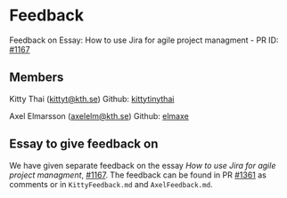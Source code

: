# Feedback
Feedback on Essay: How to use Jira for agile project managment - PR ID: [#1167](https://github.com/KTH/devops-course/pull/1167)

## Members

Kitty Thai (kittyt@kth.se)
Github: [kittytinythai](https://github.com/kittytinythai)

Axel Elmarsson (axelelm@kth.se)
Github: [elmaxe](https://github.com/elmaxe)

## Essay to give feedback on
We have given separate feedback on the essay *How to use Jira for agile project managment*, [#1167](https://github.com/KTH/devops-course/pull/1167). The feedback can be found in PR [#1361](https://github.com/KTH/devops-course/pull/1167) as comments or in `KittyFeedback.md` and `AxelFeedback.md`.